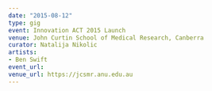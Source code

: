 ```yaml
---
date: "2015-08-12"
type: gig
event: Innovation ACT 2015 Launch
venue: John Curtin School of Medical Research, Canberra
curator: Natalija Nikolic
artists:
- Ben Swift
event_url: 
venue_url: https://jcsmr.anu.edu.au
---
```

